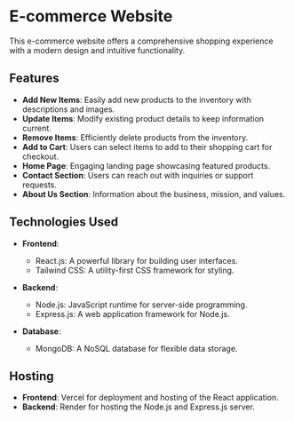 # E-commerce Website

This e-commerce website offers a comprehensive shopping experience with a modern design and intuitive functionality.

## Features

- **Add New Items**: Easily add new products to the inventory with descriptions and images.
- **Update Items**: Modify existing product details to keep information current.
- **Remove Items**: Efficiently delete products from the inventory.
- **Add to Cart**: Users can select items to add to their shopping cart for checkout.
- **Home Page**: Engaging landing page showcasing featured products.
- **Contact Section**: Users can reach out with inquiries or support requests.
- **About Us Section**: Information about the business, mission, and values.

## Technologies Used

- **Frontend**: 
  - React.js: A powerful library for building user interfaces.
  - Tailwind CSS: A utility-first CSS framework for styling.

- **Backend**: 
  - Node.js: JavaScript runtime for server-side programming.
  - Express.js: A web application framework for Node.js.

- **Database**: 
  - MongoDB: A NoSQL database for flexible data storage.

## Hosting

- **Frontend**: Vercel for  deployment and hosting of the React application.
- **Backend**: Render for hosting the Node.js and Express.js server.

